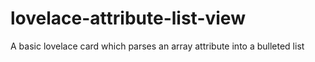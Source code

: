 # lovelace-attribute-list-view
A basic lovelace card which parses an array attribute into a bulleted list
